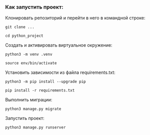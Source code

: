 ### Как запустить проект:

Клонировать репозиторий и перейти в него в командной строке:

```
git clone ...
```

```
cd python_project
```

Cоздать и активировать виртуальное окружение:

```
python3 -m venv .venv
```

```
source env/bin/activate
```

Установить зависимости из файла requirements.txt:

```
python3 -m pip install --upgrade pip
```

```
pip install -r requirements.txt
```

Выполнить миграции:

```
python3 manage.py migrate
```

Запустить проект:

```
python3 manage.py runserver
```
